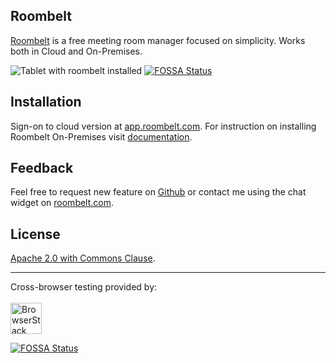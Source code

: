 ## Roombelt

[Roombelt](https://roombelt.com) is a free meeting room manager
focused on simplicity. Works both in Cloud and On-Premises.

![Tablet with roombelt installed](https://roombelt.com/img/tablet.png)
[![FOSSA Status](https://app.fossa.io/api/projects/git%2Bgithub.com%2Froombelt%2Froombelt.svg?type=shield)](https://app.fossa.io/projects/git%2Bgithub.com%2Froombelt%2Froombelt?ref=badge_shield)

## Installation

Sign-on to cloud version at [app.roombelt.com](https://app.roombelt.com).
For instruction on installing Roombelt On-Premises visit
[documentation](https://docs.roombelt.com/installation/on-premises).

## Feedback

Feel free to request new feature on [Github](https://github.com/ziolko/roombelt/issues)
or contact me using the chat widget on [roombelt.com](https://roombelt.com).

## License
[Apache 2.0 with Commons Clause](https://raw.githubusercontent.com/roombelt/roombelt/master/LICENSE.txt). 

---

Cross-browser testing provided by: <br><br>
<a href="http://browserstack.com"><img height="50" src="https://roombelt.com/img/browserstack-logo.svg" alt="BrowserStack"></a>


[![FOSSA Status](https://app.fossa.io/api/projects/git%2Bgithub.com%2Froombelt%2Froombelt.svg?type=large)](https://app.fossa.io/projects/git%2Bgithub.com%2Froombelt%2Froombelt?ref=badge_large)